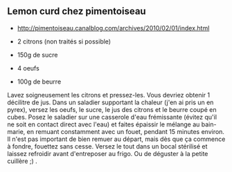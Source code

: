 ## Lemon curd chez pimentoiseau

* http://pimentoiseau.canalblog.com/archives/2010/02/01/index.html

* 2 citrons (non traités si possible)
* 150g de sucre
* 4 oeufs
* 100g de beurre

Lavez soigneusement les citrons et pressez-les. Vous devriez obtenir 1 décilitre de jus. Dans un saladier supportant la chaleur (j'en ai pris un en pyrex), versez les oeufs, le sucre, le jus des citrons et le beurre coupé en cubes. Posez le saladier sur une casserole d'eau frémissante (évitez qu'il ne soit en contact direct avec l'eau) et faites épaissir le mélange au bain-marie, en remuant constamment avec un fouet, pendant 15 minutes environ. Il n'est pas important de bien remuer au départ, mais dès que ça commence à fondre, fouettez sans cesse. Versez le tout dans un bocal stérilisé et laissez refroidir avant d'entreposer au frigo. Ou de déguster à la petite cuillère ;) .

